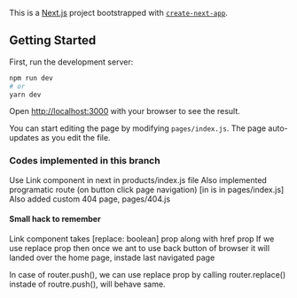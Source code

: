 This is a [Next.js](https://nextjs.org/) project bootstrapped with [`create-next-app`](https://github.com/vercel/next.js/tree/canary/packages/create-next-app).

## Getting Started

First, run the development server:

```bash
npm run dev
# or
yarn dev
```

Open [http://localhost:3000](http://localhost:3000) with your browser to see the result.

You can start editing the page by modifying `pages/index.js`. The page auto-updates as you edit the file.

### Codes implemented in this branch

Use Link component in next in products/index.js file
Also implemented programatic route (on button click page navigation) [in is in pages/index.js]
Also added custom 404 page, pages/404.js

#### Small hack to remember

Link component takes [replace: boolean] prop along with href prop
If we use replace prop then once we ant to use back button of browser it will landed over the home page, instade last navigated page

In case of router.push(), we can use replace prop by calling router.replace() instade of routre.push(), will behave same.
